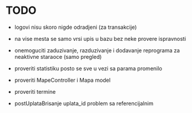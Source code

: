 # TODO

- logovi nisu skoro nigde odradjeni (za transakcije)

- na vise mesta se samo vrsi upis u bazu bez neke provere ispravnosti

- onemoguciti zaduzivanje, razduzivanje i dodavanje reprograma za neaktivne staraoce (samo pregled)

- proveriti statistiku posto se sve u vezi sa parama promenilo

- proveriti MapeController i Mapa model

- proveriti termine

- postUplataBrisanje uplata_id problem sa referencijalnim

